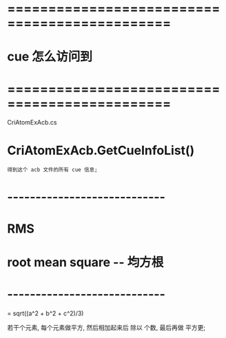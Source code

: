


# ============================================== #
#         cue 怎么访问到
# ============================================== #
CriAtomExAcb.cs


# CriAtomExAcb.GetCueInfoList()
    得到这个 acb 文件的所有 cue 信息;


    
     

# ---------------------------- #
#     RMS
#  root mean square -- 均方根
# ---------------------------- #

= sqrt((a^2 + b^2 + c^2)/3)

若干个元素, 每个元素做平方, 然后相加起来后 除以 个数, 最后再做 平方更;










































